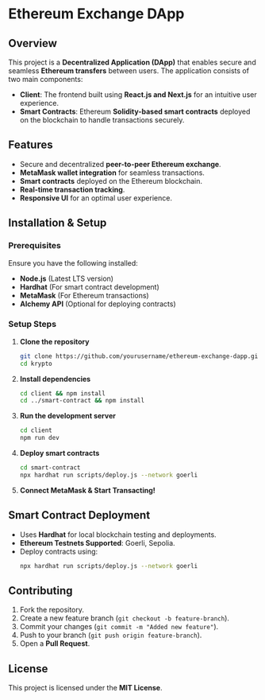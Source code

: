# Ethereum Exchange DApp

## Overview
This project is a **Decentralized Application (DApp)** that enables secure and seamless **Ethereum transfers** between users. The application consists of two main components:

- **Client**: The frontend built using **React.js and Next.js** for an intuitive user experience.
- **Smart Contracts**: Ethereum **Solidity-based smart contracts** deployed on the blockchain to handle transactions securely.

## Features
- Secure and decentralized **peer-to-peer Ethereum exchange**.
- **MetaMask wallet integration** for seamless transactions.
- **Smart contracts** deployed on the Ethereum blockchain.
- **Real-time transaction tracking**.
- **Responsive UI** for an optimal user experience.



## Installation & Setup
### Prerequisites
Ensure you have the following installed:
- **Node.js** (Latest LTS version)
- **Hardhat** (For smart contract development)
- **MetaMask** (For Ethereum transactions)
- **Alchemy API** (Optional for deploying contracts)

### Setup Steps
1. **Clone the repository**
   ```sh
   git clone https://github.com/yourusername/ethereum-exchange-dapp.git
   cd krypto
   ```
2. **Install dependencies**
   ```sh
   cd client && npm install
   cd ../smart-contract && npm install
   ```
3. **Run the development server**
   ```sh
   cd client
   npm run dev
   ```
4. **Deploy smart contracts**
   ```sh
   cd smart-contract
   npx hardhat run scripts/deploy.js --network goerli
   ```
5. **Connect MetaMask & Start Transacting!**

## Smart Contract Deployment
- Uses **Hardhat** for local blockchain testing and deployments.
- **Ethereum Testnets Supported**: Goerli, Sepolia.
- Deploy contracts using:
  ```sh
  npx hardhat run scripts/deploy.js --network goerli
  ```

## Contributing
1. Fork the repository.
2. Create a new feature branch (`git checkout -b feature-branch`).
3. Commit your changes (`git commit -m "Added new feature"`).
4. Push to your branch (`git push origin feature-branch`).
5. Open a **Pull Request**.

## License
This project is licensed under the **MIT License**.



